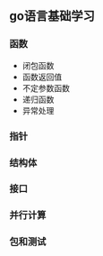 ## go语言基础学习
### 函数
  - 闭包函数
  - 函数返回值
  - 不定参数函数
  - 递归函数
  - 异常处理

### 指针

### 结构体

### 接口

### 并行计算

### 包和测试